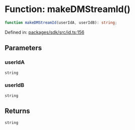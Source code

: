 # Function: makeDMStreamId()

```ts
function makeDMStreamId(userIdA, userIdB): string;
```

Defined in: [packages/sdk/src/id.ts:156](https://github.com/towns-protocol/towns/blob/0db1fd0ac7258e8db8cedfb6183e8eade8284fa1/packages/sdk/src/id.ts#L156)

## Parameters

### userIdA

`string`

### userIdB

`string`

## Returns

`string`
